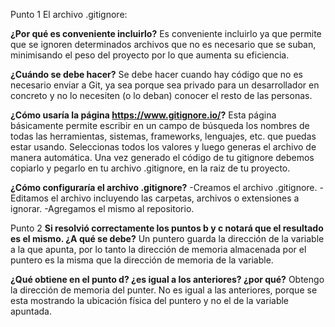 Punto 1
El archivo .gitignore:

**¿Por qué es conveniente incluirlo?**
Es conveniente incluirlo ya que permite que se ignoren determinados archivos que no es necesario que se suban, minimisando el peso del proyecto por lo que aumenta su eficiencia.

**¿Cuándo se debe hacer?**
Se debe hacer cuando hay código que no es necesario enviar a Git, ya sea porque sea privado para un desarrollador en concreto y no lo necesiten (o lo deban) conocer el resto de las personas.

**¿Cómo usaría la página https://www.gitignore.io/?**
Esta página básicamente permite escribir en un campo de búsqueda los nombres de todas las herramientas, sistemas, frameworks, lenguajes, etc. que puedas estar usando. Seleccionas todos los valores y luego generas el archivo de manera automática. Una vez generado el código de tu gitignore debemos copiarlo y pegarlo en tu archivo .gitignore, en la raiz de tu proyecto.


**¿Cómo configuraría el archivo .gitignore?**
-Creamos el archivo .gitignore.
-Editamos el archivo incluyendo las carpetas, archivos o extensiones a ignorar.
-Agregamos el mismo al repositorio.

Punto 2
**Si resolvió correctamente los puntos b y c notará que el resultado es el mismo. ¿A qué se debe?**
Un puntero guarda la dirección de la variable a la que apunta, por lo tanto la dirección de memoria almacenada por el puntero es la misma que la dirección de memoria de la variable.

**¿Qué obtiene en el punto d? ¿es igual a los anteriores? ¿por qué?**
Obtengo la dirección de memoria del punter. No es igual a las anteriores, porque se esta mostrando la ubicación física del puntero y no el de la variable apuntada.